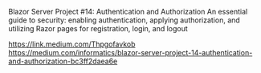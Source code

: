 Blazor Server Project #14: Authentication and Authorization
An essential guide to security: enabling authentication, applying authorization, and utilizing Razor pages for registration, login, and logout

https://link.medium.com/Thpgofavkob
https://medium.com/informatics/blazor-server-project-14-authentication-and-authorization-bc3ff2daea6e
